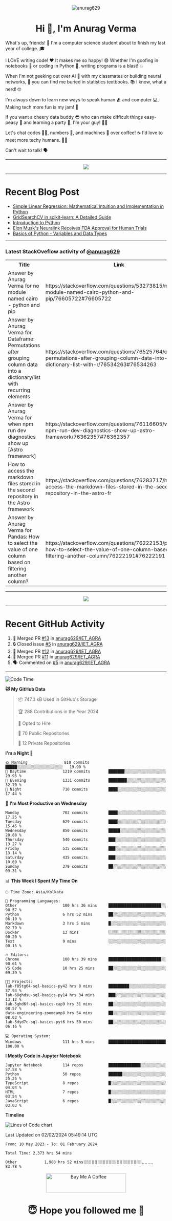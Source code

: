 

<p align="center"> <img src="https://komarev.com/ghpvc/?username=anurag629&label=Profile%20views&color=0e75b6&style=flat" alt="anurag629" /> </p>

<h1 align="center">Hi 👋, I'm Anurag Verma</h1>

What's up, friends! 👋 I'm a computer science student about to finish my last year of college. 🎓

I LOVE writing code! ❤️ It makes me so happy! 😄 Whether I'm goofing in notebooks 📓 or coding in Python 🐍, writing programs is a blast! 💥

When I'm not geeking out over AI 🤖 with my classmates or building neural networks, 🧠 you can find me buried in statistics textbooks. 📚 I know, what a nerd! 🤓

I'm always down to learn new ways to speak human 🫂 and computer 💻. Making tech more fun is my jam! 🍇

If you want a cheery data buddy 😎 who can make difficult things easy-peasy 🥝 and learning a party 🎉, I'm your guy! 🙋‍♂️

Let's chat codes 👨‍💻, numbers 🧮, and machines 🤖 over coffee! ☕ I'd love to meet more techy humans. 💁‍♂️

Can't wait to talk! 🗣️

---

<p align="center">
  <img src="https://spotify-github-profile.vercel.app/api/view.svg?uid=mwvywke3fo2gajpenodnmobfh&cover_image=true&theme=default&show_offline=false&background_color=121212&interchange=false&bar_color=53b14f&bar_color_cover=true">
</p>

---

# Recent Blog Post

<!-- BLOG-POST-LIST:START -->
- [Simple Linear Regression: Mathematical Intuition and Implementation in Python](https://codercops.tech/blog/machine-learning-algorithms/simple-linear-regression-mathematical-intuation)
- [GridSearchCV in scikit-learn: A Detailed Guide](https://codercops.tech/blog/gridsearchcv-in-scikit-learn-a-detailed-guide)
- [Introduction to Python](https://codercops.tech/blog/python-tutorial/introduction-to-python)
- [Elon Musk&#39;s Neuralink Receives FDA Approval for Human Trials](https://codercops.tech/blog/elon-musks-neuralink-receives-fda-approval-for-human-trials)
- [Basics of Python - Variables and Data Types](https://codercops.tech/blog/python-basics-of-python-variables-and-data-types)
<!-- BLOG-POST-LIST:END -->

---

### Latest StackOveflow activity of [@anurag629](https://github.com/anurag629)
<table>
  <tr><th>Title</th><th>Link</th></tr>
  <!-- STACKOVERFLOW:START --><tr><td>Answer by Anurag Verma for no module named cairo - python and pip</td><td>https://stackoverflow.com/questions/53273815/no-module-named-cairo-python-and-pip/76605722#76605722</td></tr><tr><td>Answer by Anurag Verma for Dataframe: Permutations after grouping column data into a dictionary/list with recurring elements</td><td>https://stackoverflow.com/questions/76525764/dataframe-permutations-after-grouping-column-data-into-a-dictionary-list-with-r/76534263#76534263</td></tr><tr><td>Answer by Anurag Verma for when npm run dev diagnostics show up [Astro framework]</td><td>https://stackoverflow.com/questions/76116605/when-npm-run-dev-diagnostics-show-up-astro-framework/76362357#76362357</td></tr><tr><td>How to access the markdown files stored in the second repository in the Astro framework</td><td>https://stackoverflow.com/questions/76283717/how-to-access-the-markdown-files-stored-in-the-second-repository-in-the-astro-fr</td></tr><tr><td>Answer by Anurag Verma for Pandas: How to select the value of one column based on filtering another column?</td><td>https://stackoverflow.com/questions/76222153/pandas-how-to-select-the-value-of-one-column-based-on-filtering-another-column/76222191#76222191</td></tr><!-- STACKOVERFLOW:END -->
</table>

---

<p align="center">
  <img alig src="https://github-profile-trophy.vercel.app/?username=anurag629&theme=onedark&column=-1" />
</p>

---

# Recent GitHub Activity
<!--START_SECTION:activity-->
1. 🎉 Merged PR [#13](https://github.com/anurag629/IET_AGRA/pull/13) in [anurag629/IET_AGRA](https://github.com/anurag629/IET_AGRA)
2. 🔒 Closed issue [#5](https://github.com/anurag629/IET_AGRA/issues/5) in [anurag629/IET_AGRA](https://github.com/anurag629/IET_AGRA)
3. 🎉 Merged PR [#12](https://github.com/anurag629/IET_AGRA/pull/12) in [anurag629/IET_AGRA](https://github.com/anurag629/IET_AGRA)
4. 🎉 Merged PR [#11](https://github.com/anurag629/IET_AGRA/pull/11) in [anurag629/IET_AGRA](https://github.com/anurag629/IET_AGRA)
5. 🗣 Commented on [#5](https://github.com/anurag629/IET_AGRA/issues/5#issuecomment-1854540580) in [anurag629/IET_AGRA](https://github.com/anurag629/IET_AGRA)
<!--END_SECTION:activity-->

---

<!--START_SECTION:waka-->
![Code Time](http://img.shields.io/badge/Code%20Time-2%2C376%20hrs%2048%20mins-blue)

**🐱 My GitHub Data** 

> 📦 747.3 kB Used in GitHub's Storage 
 > 
> 🏆 288 Contributions in the Year 2024
 > 
> 💼 Opted to Hire
 > 
> 📜 70 Public Repositories 
 > 
> 🔑 12 Private Repositories 
 > 
**I'm a Night 🦉** 

```text
🌞 Morning                810 commits         █████░░░░░░░░░░░░░░░░░░░░   19.90 % 
🌆 Daytime                1219 commits        ███████░░░░░░░░░░░░░░░░░░   29.95 % 
🌃 Evening                1331 commits        ████████░░░░░░░░░░░░░░░░░   32.70 % 
🌙 Night                  710 commits         ████░░░░░░░░░░░░░░░░░░░░░   17.44 % 
```
📅 **I'm Most Productive on Wednesday** 

```text
Monday                   702 commits         ████░░░░░░░░░░░░░░░░░░░░░   17.25 % 
Tuesday                  629 commits         ████░░░░░░░░░░░░░░░░░░░░░   15.45 % 
Wednesday                850 commits         █████░░░░░░░░░░░░░░░░░░░░   20.88 % 
Thursday                 540 commits         ███░░░░░░░░░░░░░░░░░░░░░░   13.27 % 
Friday                   535 commits         ███░░░░░░░░░░░░░░░░░░░░░░   13.14 % 
Saturday                 435 commits         ███░░░░░░░░░░░░░░░░░░░░░░   10.69 % 
Sunday                   379 commits         ██░░░░░░░░░░░░░░░░░░░░░░░   09.31 % 
```


📊 **This Week I Spent My Time On** 

```text
🕑︎ Time Zone: Asia/Kolkata

💬 Programming Languages: 
Other                    100 hrs 36 mins     ███████████████████████░░   90.57 % 
Python                   6 hrs 52 mins       ██░░░░░░░░░░░░░░░░░░░░░░░   06.19 % 
Markdown                 3 hrs 5 mins        █░░░░░░░░░░░░░░░░░░░░░░░░   02.79 % 
Docker                   13 mins             ░░░░░░░░░░░░░░░░░░░░░░░░░   00.20 % 
Text                     9 mins              ░░░░░░░░░░░░░░░░░░░░░░░░░   00.15 % 

🔥 Editors: 
Chrome                   100 hrs 39 mins     ███████████████████████░░   90.61 % 
VS Code                  10 hrs 25 mins      ██░░░░░░░░░░░░░░░░░░░░░░░   09.39 % 

🐱‍💻 Projects: 
lab-f85tg64-sql-basics-py42 hrs 8 mins       █████████░░░░░░░░░░░░░░░░   37.94 % 
lab-68ghdsu-sql-basics-py14 hrs 34 mins      ███░░░░░░░░░░░░░░░░░░░░░░   13.12 % 
lab-5ghd6f-sql-basics-cap9 hrs 31 mins       ██░░░░░░░░░░░░░░░░░░░░░░░   08.57 % 
data-engineering-zoomcamp8 hrs 54 mins       ██░░░░░░░░░░░░░░░░░░░░░░░   08.03 % 
lab-5dyd7c-sql-basics-pyt6 hrs 50 mins       ██░░░░░░░░░░░░░░░░░░░░░░░   06.16 % 

💻 Operating System: 
Windows                  111 hrs 5 mins      █████████████████████████   100.00 % 
```

**I Mostly Code in Jupyter Notebook** 

```text
Jupyter Notebook         114 repos           ██████████████░░░░░░░░░░░   57.58 % 
Python                   50 repos            ██████░░░░░░░░░░░░░░░░░░░   25.25 % 
TypeScript               8 repos             █░░░░░░░░░░░░░░░░░░░░░░░░   04.04 % 
HTML                     7 repos             █░░░░░░░░░░░░░░░░░░░░░░░░   03.54 % 
JavaScript               6 repos             █░░░░░░░░░░░░░░░░░░░░░░░░   03.03 % 
```



**Timeline**

![Lines of Code chart](https://raw.githubusercontent.com/anurag629/anurag629/main/assets/bar_graph.png)


 Last Updated on 02/02/2024 05:49:14 UTC
<!--END_SECTION:waka-->

<!--START_SECTION:waka-simple-->

```text
From: 10 May 2023 - To: 01 February 2024

Total Time: 2,373 hrs 54 mins

Other            1,988 hrs 52 mins⣿⣿⣿⣿⣿⣿⣿⣿⣿⣿⣿⣿⣿⣿⣿⣿⣿⣿⣿⣿⣿⣀⣀⣀⣀   83.78 %
```

<!--END_SECTION:waka-simple-->

<p align="center"> 
<a href="https://www.buymeacoffee.com/anurag629" target="_blank"><img src="https://cdn.buymeacoffee.com/buttons/default-orange.png" alt="Buy Me A Coffee" height="60" width="250"></a>
</p>


<h1 align="center"> 😇 Hope you followed me 🥰  </h1>
